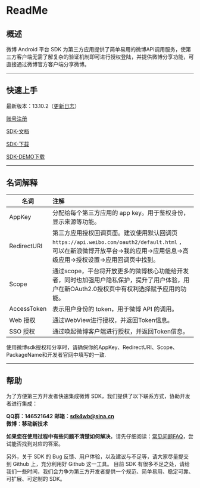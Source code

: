 # ReadMe


## 概述

微博 Android 平台 SDK 为第三方应用提供了简单易用的微博API调用服务，使第三方客户端无需了解复杂的验证机制即可进行授权登陆，并提供微博分享功能，可直接通过微博官方客户端分享微博。


---
## 快速上手

最新版本：13.10.2（[更新日志](./update_log.md)）

[账号注册](doc/app_register.pdf)

[SDK-文档](doc/sdk_doc.pdf)

[SDK-下载](doc/core-13.10.2.aar)

[SDK-DEMO下载](doc/Weibo_SDK_DEMO.zip)

---

## 名词解释

| 名词        | 注解                                                         |
| ----------- | :----------------------------------------------------------- |
| AppKey      | 分配给每个第三方应用的 app key。用于鉴权身份，显示来源等功能。 |
| RedirectURI | 第三方应用授权回调页面。建议使用默认回调页`https://api.weibo.com/oauth2/default.html` ，可以在新浪微博开放平台->我的应用->应用信息->高级应用->授权设置->应用回调页中找到。 |
| Scope       | 通过scope，平台将开放更多的微博核心功能给开发者，同时也加强用户隐私保护，提升了用户体验，用户在新OAuth2.0授权页中有权利选择赋予应用的功能。 |
| AccessToken | 表示用户身份的 token，用于微博 API 的调用。                  |
| Web 授权    | 通过WebView进行授权，并返回Token信息。                       |
| SSO 授权    | 通过唤起微博客户端进行授权，并返回Token信息。                |

使用微博sdk授权和分享时，请确保你的AppKey、RedirectURI、Scope、PackageName和开发者官网中填写的一致.

---

## 帮助

为了方便第三方开发者快速集成微博 SDK，我们提供了以下联系方式，协助开发者进行集成：

**QQ群：146521642**
**邮箱：sdk4wb@sina.cn**  
**微博：移动新技术**  

**如果您在使用过程中有些问题不清楚如何解决**，请先仔细阅读：[常见问题FAQ](FAQ.md)，尝试能否找到对应的答案。   

另外，关于 SDK 的 Bug 反馈、用户体验，以及建议与不足等，请大家尽量提交到 Github 上，充分利用好 Github 这一工具。
目前 SDK 有很多不足之处，请给我们一些时间，我们会力争为第三方开发者提供一个规范、简单易用、稳定可靠、可扩展、可定制的 SDK。
